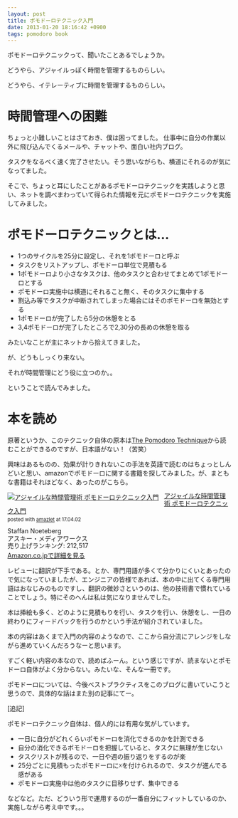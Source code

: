 ```yaml
---
layout: post
title: ポモドーロテクニック入門
date: 2013-01-20 18:16:42 +0900
tags: pomodoro book
---
```

ポモドーロテクニックって、聞いたことあるでしょうか。

どうやら、アジャイルっぽく時間を管理するものらしい。

どうやら、イテレーティブに時間を管理するものらしい。

# 時間管理への困難

ちょっと小難しいことはさておき、僕は困ってました。
仕事中に自分の作業以外に飛び込んでくるメールや、チャットや、面白い社内ブログ。

タスクをなるべく速く完了させたい。そう思いながらも、横道にそれるのが気になってました。

そこで、ちょっと耳にしたことがあるポモドーロテクニックを実践しようと思い、ネットを調べまわっていて得られた情報を元にポモドーロテクニックを実施してみました。

# ポモドーロテクニックとは…

- 1つのサイクルを25分に設定し、それを1ポモドーロと呼ぶ
- タスクをリストアップし、ポモドーロ単位で見積もる
- 1ポモドーロより小さなタスクは、他のタスクと合わせてまとめて1ポモドーロとする
- ポモドーロ実施中は横道にそれること無く、そのタスクに集中する
- 割込み等でタスクが中断されてしまった場合にはそのポモドーロを無効とする
- 1ポモドーロが完了したら5分の休憩をとる
- 3,4ポモドーロが完了したところで2,30分の長めの休憩を取る

みたいなことが主にネットから拾えてきました。

が、どうもしっくり来ない。

それが時間管理にどう役に立つのか。。


ということで読んでみました。

# 本を読め

原著というか、このテクニック自体の原本は[The Pomodoro Technique](http://www.pomodorotechnique.com/)から読むことができるのですが、日本語がない！（苦笑）

興味はあるものの、効果が計りきれないこの手法を英語で読むのはちょっとしんどいと思い、amazonでポモドーロに関する書籍を探してみました。が、まともな書籍はそれほどなく、あったのがこちら。

<div class="amazlet-box" style="margin-bottom:0px;"><div class="amazlet-image" style="float:left;margin:0px 12px 1px 0px;"><a href="http://www.amazon.co.jp/exec/obidos/ASIN/4048689525/almond-milk-22/ref=nosim/" name="amazletlink" target="_blank"><img src="https://images-fe.ssl-images-amazon.com/images/I/51ByQvQe1%2BL._SL160_.jpg" alt="アジャイルな時間管理術 ポモドーロテクニック入門" style="border: none;" /></a></div><div class="amazlet-info" style="line-height:120%; margin-bottom: 10px"><div class="amazlet-name" style="margin-bottom:10px;line-height:120%"><a href="http://www.amazon.co.jp/exec/obidos/ASIN/4048689525/almond-milk-22/ref=nosim/" name="amazletlink" target="_blank">アジャイルな時間管理術 ポモドーロテクニック入門</a><div class="amazlet-powered-date" style="font-size:80%;margin-top:5px;line-height:120%">posted with <a href="http://www.amazlet.com/" title="amazlet" target="_blank">amazlet</a> at 17.04.02</div></div><div class="amazlet-detail">Staffan Noeteberg <br />アスキー・メディアワークス <br />売り上げランキング: 212,517<br /></div><div class="amazlet-sub-info" style="float: left;"><div class="amazlet-link" style="margin-top: 5px"><a href="http://www.amazon.co.jp/exec/obidos/ASIN/4048689525/almond-milk-22/ref=nosim/" name="amazletlink" target="_blank">Amazon.co.jpで詳細を見る</a></div></div></div><div class="amazlet-footer" style="clear: left"></div></div>

レビューに翻訳が下手である。とか、専門用語が多くて分かりにくいとあったので気になっていましたが、エンジニアの皆様であれば、本の中に出てくる専門用語はおなじみのものですし、翻訳の微妙さというのは、他の技術書で慣れていることでしょう。特にそのへんは私は気になりませんでした。


本は挿絵も多く、どのように見積もりを行い、タスクを行い、休憩をし、一日の終わりにフィードバックを行うのかという手法が紹介されていました。

本の内容はあくまで入門の内容のようなので、ここから自分流にアレンジをしながら進めていくんだろうなーと思います。

すごく軽い内容の本なので、読めばふーん。という感じですが、読まないとポモドーロ自体がよく分からない。みたいな、そんな一冊です。

ポモドーロについては、今後ベストプラクティスをこのブログに書いていこうと思うので、具体的な話はまた別の記事にてー。

[追記]

ポモドーロテクニック自体は、個人的には有用な気がしています。

- 一日に自分がどれくらいポモドーロを消化できるのかを計測できる
- 自分の消化できるポモドーロを把握していると、タスクに無理が生じない
- タスクリストが残るので、一日や週の振り返りをするのが楽
- 25分ごとに見積もったポモドーロに☓を付けられるので、タスクが進んでる感がある
- ポモドーロ実施中は他のタスクに目移りせず、集中できる

などなど。ただ、どういう形で運用するのが一番自分にフィットしているのか、実施しながら考え中です。。。
